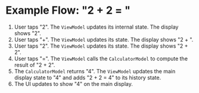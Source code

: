 # Example Flow: "2 + 2 = "

1.  User taps "2". The `ViewModel` updates its internal state. The display shows "2".
2.  User taps "+". The `ViewModel` updates its state. The display shows "2 + ".
3.  User taps "2". The `ViewModel` updates its state. The display shows "2 + 2".
4.  User taps "=". The `ViewModel` calls the `CalculatorModel` to compute the result of "2 + 2".
5.  The `CalculatorModel` returns "4". The `ViewModel` updates the main display state to "4" and adds "2 + 2 = 4" to its history state.
6.  The UI updates to show "4" on the main display.